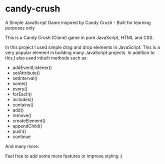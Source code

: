 # candy-crush
A Simple JavaScript Game inspired by Candy Crush - Built for learning purposes only

This is a Candy Crush (Clone) game in pure JavaScript, HTML and CSS.

In this project I used simple drag and drop elements in JavaScript. This is a very popular element in building many JavaScript projects.
In addition to this,I also used inbuilt methods such as:

- addEventListener()
- setAttribute()
- setInterval()
- some()
- every()
- forEach()
- includes()
- contains()
- add()
- remove()
- createElement()
- appendChild()
- push()
- continue

And many more.

Feel free to add some more features or improve styling :)


